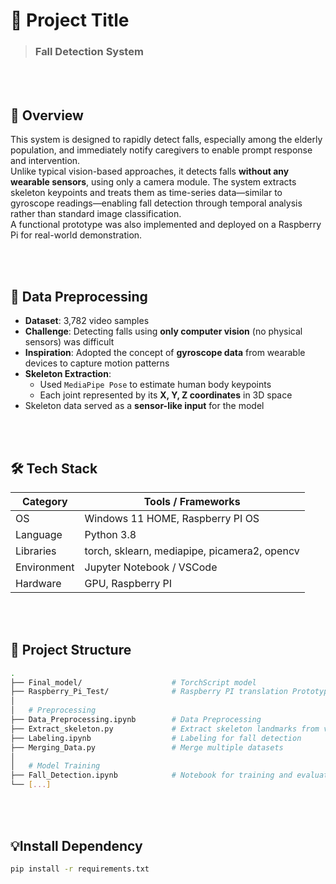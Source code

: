 # 📌 Project Title

> ### **Fall Detection System**



<br><br>
## 📖 Overview

This system is designed to rapidly detect falls, especially among the elderly population, and immediately notify caregivers to enable prompt response and intervention.  
Unlike typical vision-based approaches, it detects falls **without any wearable sensors**, using only a camera module.
The system extracts skeleton keypoints and treats them as time-series data—similar to gyroscope readings—enabling fall detection through temporal analysis rather than standard image classification.  
A functional prototype was also implemented and deployed on a Raspberry Pi for real-world demonstration.


<br><br>
## 🧩 Data Preprocessing
- **Dataset**: 3,782 video samples
- **Challenge**: Detecting falls using **only computer vision** (no physical sensors) was difficult
- **Inspiration**: Adopted the concept of **gyroscope data** from wearable devices to capture motion patterns
- **Skeleton Extraction**:
  - Used `MediaPipe Pose` to estimate human body keypoints
  - Each joint represented by its **X, Y, Z coordinates** in 3D space
- Skeleton data served as a **sensor-like input** for the model


<br><br>
## 🛠️ Tech Stack

| Category        | Tools / Frameworks                |
|----------------|-----------------------------------|
| OS              | Windows 11 HOME, Raspberry PI OS |
| Language        | Python 3.8                       |
| Libraries       | torch, sklearn, mediapipe, picamera2, opencv |
| Environment     | Jupyter Notebook / VSCode |
| Hardware        | GPU, Raspberry PI                |


<br><br>
## 📂 Project Structure

```bash
.
├── Final_model/                    # TorchScript model 
├── Raspberry_Pi_Test/              # Raspberry PI translation Prototype
│ 
│   # Preprocessing
├── Data_Preprocessing.ipynb        # Data Preprocessing
├── Extract_skeleton.py             # Extract skeleton landmarks from video frames
├── Labeling.ipynb                  # Labeling for fall detection
├── Merging_Data.py                 # Merge multiple datasets
│ 
│   # Model Training
├── Fall_Detection.ipynb            # Notebook for training and evaluation
└── [...]
```

<br><br>
## 💡Install Dependency

```bash
pip install -r requirements.txt
```
